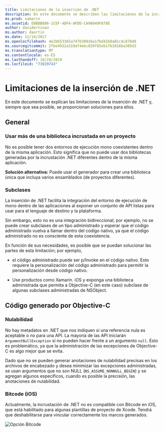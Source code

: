 ```yaml
---
title: Limitaciones de la inserción de .NET
description: En este documento se describen las limitaciones de la incrustación de .NET, la herramienta que permite consumir código .NET en otros lenguajes de programación.
ms.prod: xamarin
ms.assetid: EBBBB886-1CEF-4DF4-AFDD-CA96049F878E
author: davidortinau
ms.author: daortin
ms.date: 11/14/2017
ms.openlocfilehash: 4e2b653365a747b30016a1fbd42b8a01c4c87848
ms.sourcegitcommit: 2fbe4932a319af4ebc829f65eb1fb1816ba305d3
ms.translationtype: MT
ms.contentlocale: es-ES
ms.lasthandoff: 10/29/2019
ms.locfileid: "73029743"
---
```

# <a name="net-embedding-limitations"></a>Limitaciones de la inserción de .NET

En este documento se explican las limitaciones de la inserción de .NET y, siempre que sea posible, se proporcionan soluciones para ellos.

## <a name="general"></a>General

### <a name="use-more-than-one-embedded-library-in-a-project"></a>Usar más de una biblioteca incrustada en un proyecto

No es posible tener dos entornos de ejecución mono coexistentes dentro de la misma aplicación. Esto significa que no puede usar dos bibliotecas generadas por la incrustación .NET diferentes dentro de la misma aplicación.

**Solución alternativa:** Puede usar el generador para crear una biblioteca única que incluya varios ensamblados (de proyectos diferentes).

### <a name="subclassing"></a>Subclases

La inserción de .NET facilita la integración del entorno de ejecución de mono dentro de las aplicaciones al exponer un conjunto de API listas para usar para el lenguaje de destino y la plataforma.

Sin embargo, esto no es una integración bidireccional; por ejemplo, no se puede crear subclases de un tipo administrado y esperar que el código administrado vuelva a llamar dentro del código nativo, ya que el código administrado no es consciente de esta coexistencia.

En función de sus necesidades, es posible que se puedan solucionar las partes de esta limitación; por ejemplo,

* el código administrado puede ser p/Invoke en el código nativo. Esto requiere la personalización del código administrado para permitir la personalización desde código nativo.

* Use productos como Xamarin. iOS y exponga una biblioteca administrada que permita a Objective-C (en este caso) subclase de algunas subclases administradas de NSObject.

## <a name="objective-c-generated-code"></a>Código generado por Objective-C

### <a name="nullability"></a>Nulabilidad

No hay metadatos en .NET que nos indiquen si una referencia nula es aceptable o no para una API. La mayoría de las API iniciarán `ArgumentNullException` si no pueden hacer frente a un argumento `null`. Esto es problemático, ya que la administración de las excepciones de Objective-C es algo mejor que se evita.

Dado que no se pueden generar anotaciones de nulabilidad precisas en los archivos de encabezado y desea minimizar las excepciones administradas, se usan argumentos que no son NULL (`NS_ASSUME_NONNULL_BEGIN`) y se agregan algunos específicos, cuando es posible la precisión, las anotaciones de nulabilidad.

### <a name="bitcode-ios"></a>Bitcode (iOS)

Actualmente, la incrustación de .NET no es compatible con Bitcode en iOS, que está habilitado para algunas plantillas de proyecto de Xcode. Tendrá que deshabilitarse para vincular correctamente los marcos generados.

![Opción Bitcode](images/ios-bitcode-option.png)

